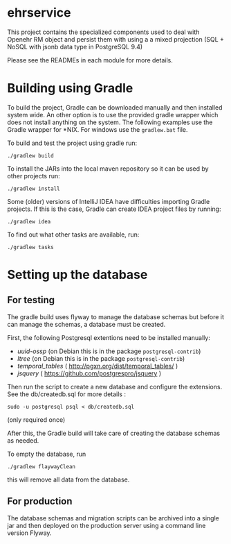 # ehrservice

This project contains the specialized components used to deal with Openehr RM
object and persist them with using a a mixed projection (SQL + NoSQL with
jsonb data type in PostgreSQL 9.4)

Please see the READMEs in each module for more details.

# Building using Gradle

To build the project, Gradle can be downloaded manually and then installed
system wide.
An other option is to use the provided gradle wrapper which does not install
anything on the system. The following examples use the Gradle wrapper
for *NIX. For windows use the `gradlew.bat` file.

To build and test the project using gradle run:

  `./gradlew build`

To install the JARs into the local maven repository so it can be used by
other projects run:

  `./gradlew install`

Some (older) versions of IntelliJ IDEA have difficulties importing Gradle
projects. If this is the case, Gradle can create IDEA project files by
running:

  `./gradlew idea`

To find out what other tasks are available, run:

  `./gradlew tasks`


# Setting up the database

## For testing

The gradle build uses flyway to manage the database schemas but before
it can manage the schemas, a database must be created.

First, the following Postgresql extentions need to be installed manually:

- *uuid-ossp* (on Debian this is in the package `postgresql-contrib`)
- *ltree* (on Debian this is in the package `postgresql-contrib`)
- *temporal_tables* ( http://pgxn.org/dist/temporal_tables/ )
- *jsquery* ( https://github.com/postgrespro/jsquery )

Then run the script to create a new database and configure the extensions.
See the db/createdb.sql for more details :

  `sudo -u postgresql psql < db/createdb.sql`

(only required once)

After this, the Gradle build will take care of creating the database schemas
as needed.

To empty the database, run

  `./gradlew flaywayClean`

this will remove all data from the database.

## For production

The database schemas and migration scripts can be archived into a single jar
and then deployed on the production server using a command line version
Flyway.
